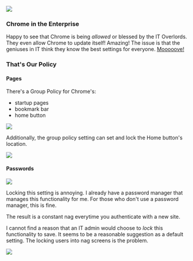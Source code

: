 <!--{Title:"A Group Policy Locks Startup Home Pages and Password Saving in Google Chrome",Intro:"You might find your Windows machine's Chrome settings set and locked by Windows Group Policy.",PublishedOn:"13-Apr-2015", Tags:["google-chrome","group-policy","registry","windows"]} -->

![](http://i.imgur.com/oUSrnwC.png)

### Chrome in the Enterprise

Happy to see that Chrome is being *allowed* or blessed by the IT Overlords. They even allow Chrome to update itself! Amazing!
The issue is that the geniuses in IT think they know the best settings for everyone. [Mooooove!](http://i.imgur.com/L5iCone.jpg)

### That's Our Policy 

#### Pages

There's a Group Policy for Chrome's:

- startup pages
- bookmark bar
- home button 

![](http://i.imgur.com/U2ngOt5.png)

Additionally, the group policy setting can set and lock the Home button's location.

![](http://i.imgur.com/7a6d8ny.png)

#### Passwords

![](http://i.imgur.com/JynVU24.jpg)

Locking this setting is annoying. I already have a password manager that manages this functionality for me. For those who don't use a password manager, this is fine. 

The result is a constant nag everytime you authenticate with a new site.

I cannot find a reason that an IT admin would choose to *lock* this functionality to save. It seems to be a reasonable suggestion as a default setting. The locking users into nag screens is the problem.

![](http://i.imgur.com/8mi9A7H.png)
